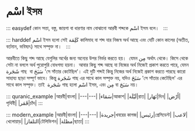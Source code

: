 # اسْم ইসম

::: easydef
কোন সত্তা, বস্তু, জায়গা বা ধারণার নাম বোঝানো আরবী শব্দকে اسْم ইসম বলে।  
:::

::: harddef
اسْم ইসম হলো সেই كَلِمَة কালিমাহ বা শব্দ যার নিজস্ব অর্থ আছে এবং যেটি কোন কালের (অতীত, বর্তমান, ভবিষ্যৎ) সাথে সম্পৃক্ত না।  
:::

আরবীতে কিছু শব্দ আছে যেগুলির অর্থের জন্য অন্যের উপর নির্ভর করতে হয়।  যেমন مِن অর্থাৎ থেকে। কিসে থেকে সেটা না বললে অর্থ পুরোপুরি বোধগম্য হয়না।  আবার কিছু শব্দ আছে যা নিজের অর্থ নিজেই প্রকাশ করতে পারে, যেমন شَجَرة গাছ  বা سَبَحَ 'সে সাঁতার কেটেছিল'। এই দুটি শব্দই কিন্তু নিজের অর্থ নিজেই প্রকাশ করতে পারছে কারো সাহায্য ছাড়া সম্পূর্ণ ভাবে। কিন্তু شَجَرة গাছ এর সাথে কাল সম্পৃক্ত নয়, যদিও سَبَحَ 'সে সাঁতার কেটেছিল' এর সাথে কাল সম্পৃক্ত। তাই  شَجَرة গাছ হলো اسْم ইসম, এবং مِن বা سَبَحَ নয়।

::: quranic_example
|আরবী|বাংলা|
|---|---|
|سَمَاء|আকাশ|
|لَيْلَة|রাত|
|نَهَار|দিন|
|أَرْض|পৃথিবী|
|قَمَر|চাঁদ|
:::

::: modern_example
|আরবী|বাংলা|
|---|---|
|جريدة|খবরের কাগজ|
|رئيس|প্রেসিডেন্ট|
|لاعب|খেলোয়াড়|
|التلفاز|টেলিভিশন|
|مظلة|ছাতা|
:::
